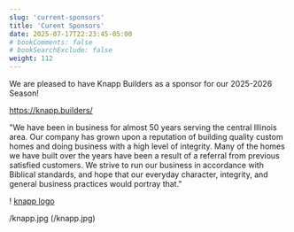 ```yaml
---
slug: 'current-sponsors'
title: 'Curent Sponsors'
date: 2025-07-17T22:23:45-05:00
# bookComments: false
# bookSearchExclude: false
weight: 112
---
```

We are pleased to have Knapp Builders as a sponsor for our 2025-2026 Season!

https://knapp.builders/

"We have been in business for almost 50 years serving the central Illinois area.  Our company has grown upon a reputation of building quality custom homes and doing business with a high level of integrity.  Many of the homes we have built over the years have been a result of a referral from previous satisfied customers.  We strive to run our business in accordance with Biblical standards, and hope that our everyday character, integrity, and general business practices would portray that."

! [knapp logo][def]

[def]: /knapp.jpg
/knapp.jpg
(/knapp.jpg)
